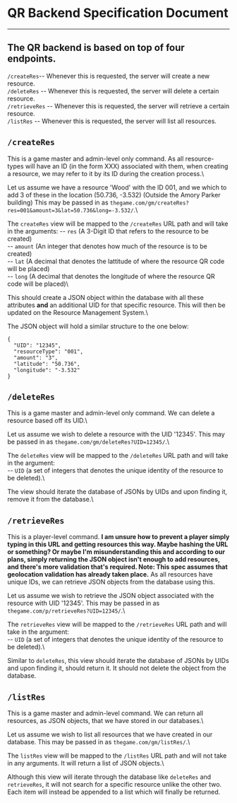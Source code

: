 # QR Backend Specification Document
----
## The QR backend is based on top of **four** endpoints.
`/createRes`-- Whenever this is requested, the server will create a new resource.\
`/deleteRes` -- Whenever this is requested, the server will delete a certain resource.\
`/retrieveRes` -- Whenever this is requested, the server will retrieve a certain resource.\
`/listRes` -- Whenever this is requested, the server will list all resources.

## `/createRes`
This is a game master and admin-level only command. As all resource-types will have an ID (in the form XXX) associated with them, when creating a resource, we may refer to it by its ID during the creation process.\

Let us assume we have a resource 'Wood' with the ID 001, and we which to add 3 of these in the location (50.736, -3.532) (Outside the Amory Parker building) This may be passed in as `thegame.com/gm/createRes?res=001&amount=3&lat=50.736&long=-3.532/`.\

The `createRes` view will be mapped to the `/createRes` URL path and will take in the arguments:
-- `res` (A 3-Digit ID that refers to the resource to be created)\
-- `amount` (An integer that denotes how much of the resource is to be created)\
-- `lat` (A decimal that denotes the lattitude of where the resource QR code will be placed)\
-- `long` (A decimal that denotes the longitude of where the resource QR code will be placed)\

This should create a JSON object within the database with all these attributes **and** an additional UID for that specific resource. This will then be updated on the Resource Management System.\

The JSON object will hold a similar structure to the one below:

```
{
  "UID": "12345",
  "resourceType": "001",
  "amount": "3",
  "latitude": "50.736",
  "longitude": "-3.532"
}
```

## `/deleteRes`
This is a game master and admin-level only command. We can delete a resource based off its UID.\

Let us assume we wish to delete a resource with the UID '12345'. This may be passed in as `thegame.com/gm/deleteRes?UID=12345/`.\

The `deleteRes` view will be mapped to the `/deleteRes` URL path and will take in the argument:\
-- `UID` (a set of integers that denotes the unique identity of the resource to be deleted).\

The view should iterate the database of JSONs by UIDs and upon finding it, remove it from the database.\

## `/retrieveRes`
This is a player-level command. **I am unsure how to prevent a player simply typing in this URL and getting resources this way. Maybe hashing the URL or something? Or maybe I'm misunderstanding this and according to our plans, simply returning the JSON object isn't enough to add resources, and there's more validation that's required. Note: This spec assumes that geolocation validation has already taken place.** As all resources have unique IDs, we can retrieve JSON objects from the database using this.

Let us assume we wish to retrieve the JSON object associated with the resource with UID '12345'. This may be passed in as `thegame.com/p/retrieveRes?UID=12345/`.\

The `retrieveRes` view will be mapped to the `/retrieveRes` URL path and will take in the argument:\
-- `UID` (a set of integers that denotes the unique identity of the resource to be deleted).\

Similar to `deleteRes`, this view should iterate the database of JSONs by UIDs and upon finding it, should return it. It should not delete the object from the database.

## `/listRes`
This is a game master and admin-level command. We can return all resources, as JSON objects, that we have stored in our databases.\

Let us assume we wish to list all resources that we have created in our database. This may be passed in as `thegame.com/gm/listRes/`.\

The `listRes` view will be mapped to the `/listRes` URL path and will not take in any arguments. It will return a list of JSON objects.\

Although this view will iterate through the database like `deleteRes` and `retrieveRes`, it will not search for a specific resource unlike the other two. Each item will instead be appended to a list which will finally be returned.

